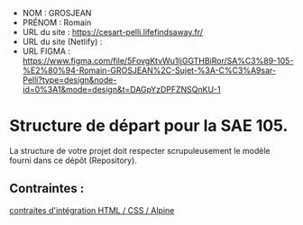 - NOM : GROSJEAN
- PRÉNOM : Romain
- URL du site : https://cesart-pelli.lifefindsaway.fr/
- URL du site (Netlify) : 
- URL FIGMA : https://www.figma.com/file/5FovgKtvWu1IjGGTHBiRor/SA%C3%89-105-%E2%80%94-Romain-GROSJEAN%2C-Sujet-%3A-C%C3%A9sar-Pelli?type=design&node-id=0%3A1&mode=design&t=DAGpYzDPFZNSQnKU-1

# Structure de départ pour la SAE 105.

La structure de votre projet doit respecter scrupuleusement le modèle fourni dans ce dépôt (Repository).

## Contraintes :
[contraites d'intégration HTML / CSS / Alpine](https://moodle.univ-fcomte.fr/mod/page/view.php?id=645799)
